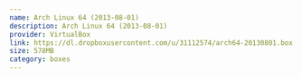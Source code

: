 ```yaml
---
name: Arch Linux 64 (2013-08-01)
description: Arch Linux 64 (2013-08-01)
provider: VirtualBox
link: https://dl.dropboxusercontent.com/u/31112574/arch64-20130801.box
size: 578MB
category: boxes
---
```

